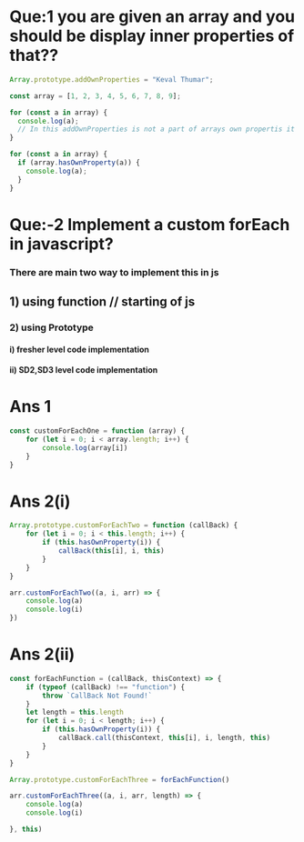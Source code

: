 # Que:1 you are given an array and you should be display inner properties of that??

```javascript
Array.prototype.addOwnProperties = "Keval Thumar";

const array = [1, 2, 3, 4, 5, 6, 7, 8, 9];

for (const a in array) {
  console.log(a);
  // In this addOwnProperties is not a part of arrays own propertis it is add here it is one in other case it would be any thing so how to copup with it some kind of condition is there for to solve this problame if condition
}

for (const a in array) {
  if (array.hasOwnProperty(a)) {
    console.log(a);
  }
}
```
# Que:-2 Implement a custom forEach in javascript?
###  There are main two way to implement this in js
##    1) using function // starting of js
###    2) using Prototype
####       i) fresher level code implementation 
####      ii) SD2,SD3 level code implementation 

# Ans 1
```javaScript
const customForEachOne = function (array) {
    for (let i = 0; i < array.length; i++) {
        console.log(array[i])
    }
}

```
# Ans 2(i)
```javaScript
Array.prototype.customForEachTwo = function (callBack) {
    for (let i = 0; i < this.length; i++) {
        if (this.hasOwnProperty(i)) {
            callBack(this[i], i, this)
        }
    }
}

arr.customForEachTwo((a, i, arr) => {
    console.log(a)
    console.log(i)
})

```
# Ans 2(ii)
```javaScript
const forEachFunction = (callBack, thisContext) => {
    if (typeof (callBack) !== "function") {
        throw `CallBack Not Found!`
    }
    let length = this.length
    for (let i = 0; i < length; i++) {
        if (this.hasOwnProperty(i)) {
            callBack.call(thisContext, this[i], i, length, this)
        }
    }
}

Array.prototype.customForEachThree = forEachFunction()

arr.customForEachThree((a, i, arr, length) => {
    console.log(a)
    console.log(i)

}, this)

```